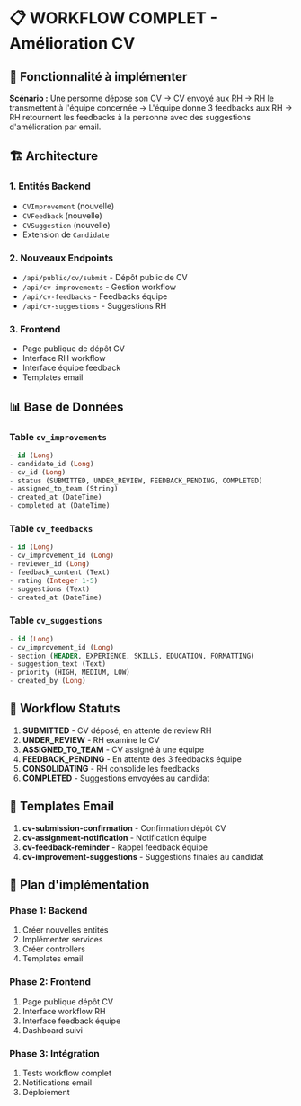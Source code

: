 # 📋 WORKFLOW COMPLET - Amélioration CV

## 🎯 Fonctionnalité à implémenter

**Scénario :** Une personne dépose son CV → CV envoyé aux RH → RH le transmettent à l'équipe concernée → L'équipe donne 3 feedbacks aux RH → RH retournent les feedbacks à la personne avec des suggestions d'amélioration par email.

## 🏗️ Architecture

### 1. **Entités Backend**
- `CVImprovement` (nouvelle)
- `CVFeedback` (nouvelle) 
- `CVSuggestion` (nouvelle)
- Extension de `Candidate`

### 2. **Nouveaux Endpoints**
- `/api/public/cv/submit` - Dépôt public de CV
- `/api/cv-improvements` - Gestion workflow
- `/api/cv-feedbacks` - Feedbacks équipe
- `/api/cv-suggestions` - Suggestions RH

### 3. **Frontend**
- Page publique de dépôt CV
- Interface RH workflow
- Interface équipe feedback
- Templates email

## 📊 Base de Données

### Table `cv_improvements`
```sql
- id (Long)
- candidate_id (Long)
- cv_id (Long) 
- status (SUBMITTED, UNDER_REVIEW, FEEDBACK_PENDING, COMPLETED)
- assigned_to_team (String)
- created_at (DateTime)
- completed_at (DateTime)
```

### Table `cv_feedbacks`
```sql
- id (Long)
- cv_improvement_id (Long)
- reviewer_id (Long)
- feedback_content (Text)
- rating (Integer 1-5)
- suggestions (Text)
- created_at (DateTime)
```

### Table `cv_suggestions`
```sql
- id (Long)
- cv_improvement_id (Long)
- section (HEADER, EXPERIENCE, SKILLS, EDUCATION, FORMATTING)
- suggestion_text (Text)
- priority (HIGH, MEDIUM, LOW)
- created_by (Long)
```

## 🔄 Workflow Statuts

1. **SUBMITTED** - CV déposé, en attente de review RH
2. **UNDER_REVIEW** - RH examine le CV
3. **ASSIGNED_TO_TEAM** - CV assigné à une équipe
4. **FEEDBACK_PENDING** - En attente des 3 feedbacks équipe
5. **CONSOLIDATING** - RH consolide les feedbacks
6. **COMPLETED** - Suggestions envoyées au candidat

## 📧 Templates Email

1. **cv-submission-confirmation** - Confirmation dépôt CV
2. **cv-assignment-notification** - Notification équipe
3. **cv-feedback-reminder** - Rappel feedback équipe  
4. **cv-improvement-suggestions** - Suggestions finales au candidat

## 🚀 Plan d'implémentation

### Phase 1: Backend
1. Créer nouvelles entités
2. Implémenter services
3. Créer controllers
4. Templates email

### Phase 2: Frontend  
1. Page publique dépôt CV
2. Interface workflow RH
3. Interface feedback équipe
4. Dashboard suivi

### Phase 3: Intégration
1. Tests workflow complet
2. Notifications email
3. Déploiement
